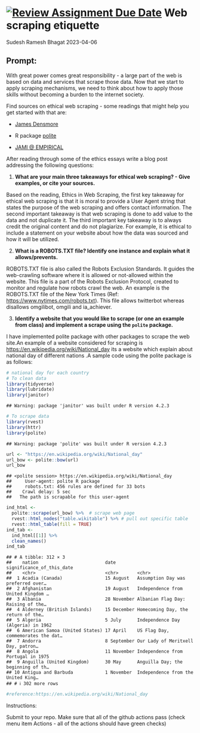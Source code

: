 [![Review Assignment Due Date](https://classroom.github.com/assets/deadline-readme-button-24ddc0f5d75046c5622901739e7c5dd533143b0c8e959d652212380cedb1ea36.svg)](https://classroom.github.com/a/r-eeBXSu)
Web scraping etiquette
================
Sudesh Ramesh Bhagat
2023-04-06

## Prompt:

With great power comes great responsibility - a large part of the web is
based on data and services that scrape those data. Now that we start to
apply scraping mechanisms, we need to think about how to apply those
skills without becoming a burden to the internet society.

Find sources on ethical web scraping - some readings that might help you
get started with that are:

- [James
  Densmore](https://towardsdatascience.com/ethics-in-web-scraping-b96b18136f01)

- R package [polite](https://github.com/dmi3kno/polite)

- [JAMI @
  EMPIRICAL](https://www.empiricaldata.org/dataladyblog/a-guide-to-ethical-web-scraping)

After reading through some of the ethics essays write a blog post
addressing the following questions:

1.  **What are your main three takeaways for ethical web scraping? -
    Give examples, or cite your sources.**

Based on the reading, Ethics in Web Scraping, the first key takeaway for
ethical web scraping is that it is moral to provide a User Agent string
that states the purpose of the web scraping and offers contact
information. The second important takeaway is that web scraping is done
to add value to the data and not duplicate it. The third important key
takeaway is to always credit the original content and do not plagiarize.
For example, it is ethical to include a statement on your website about
how the data was sourced and how it will be utilized.

2.  **What is a ROBOTS.TXT file? Identify one instance and explain what
    it allows/prevents.**

ROBOTS.TXT file is also called the Robots Exclusion Standards. It guides
the web-crawling software where it is allowed or not-allowed within the
website. This file is a part of the Robots Exclusion Protocol, created
to monitor and regulate how robots crawl the web. An example is the
ROBOTS.TXT file of the New York Times (Ref:
<https://www.nytimes.com/robots.txt>). This file allows twitterbot
whereas disallows omgilibot, omgili and ia_achiever.

3.  **Identify a website that you would like to scrape (or one an
    example from class) and implement a scrape using the `polite`
    package.**

I have implemented polite package with other packages to scrape the web
site.An example of a website considered for scraping is
<https://en.wikipedia.org/wiki/National_day> its a website which explain
about national day of different nations .A sample code using the polite
package is as follows:

``` r
# national day for each country 
# To clean data
library(tidyverse)
library(lubridate)
library(janitor)
```

    ## Warning: package 'janitor' was built under R version 4.2.3

``` r
# To scrape data
library(rvest)
library(httr)
library(polite)
```

    ## Warning: package 'polite' was built under R version 4.2.3

``` r
url <- "https://en.wikipedia.org/wiki/National_day"
url_bow <- polite::bow(url)
url_bow
```

    ## <polite session> https://en.wikipedia.org/wiki/National_day
    ##     User-agent: polite R package
    ##     robots.txt: 456 rules are defined for 33 bots
    ##    Crawl delay: 5 sec
    ##   The path is scrapable for this user-agent

``` r
ind_html <-
  polite::scrape(url_bow) %>%  # scrape web page
  rvest::html_nodes("table.wikitable") %>% # pull out specific table
  rvest::html_table(fill = TRUE) 
ind_tab <- 
  ind_html[[1]] %>% 
  clean_names()
ind_tab
```

    ## # A tibble: 312 × 3
    ##    nation                         date        significance_of_this_date         
    ##    <chr>                          <chr>       <chr>                             
    ##  1 Acadia (Canada)                15 August   Assumption Day was preferred over…
    ##  2 Afghanistan                    19 August   Independence from United Kingdom …
    ##  3 Albania                        28 November Albanian Flag Day: Raising of the…
    ##  4 Alderney (British Islands)     15 December Homecoming Day, the return of the…
    ##  5 Algeria                        5 July      Independence Day (Algeria) in 1962
    ##  6 American Samoa (United States) 17 April    US Flag Day, commemorates the dat…
    ##  7 Andorra                        8 September Our Lady of Meritxell Day, patron…
    ##  8 Angola                         11 November Independence from Portugal in 1975
    ##  9 Anguilla (United Kingdom)      30 May      Anguilla Day; the beginning of th…
    ## 10 Antigua and Barbuda            1 November  Independence from the United King…
    ## # ℹ 302 more rows

``` r
#reference:https://en.wikipedia.org/wiki/National_day
```

Instructions:

Submit to your repo. Make sure that all of the github actions pass
(check menu item Actions - all of the actions should have green checks)
